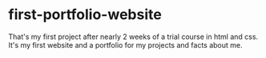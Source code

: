 # first-portfolio-website
That's my first project after nearly 2 weeks of a trial course in html and css. It's my first website and a portfolio for my projects and facts about me.

